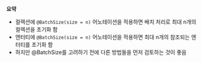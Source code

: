 **요약**
- 컬렉션에 `@BatchSize(size = n)` 어노테이션을 적용하면 배치 처리로 최대 n개의 컬렉션을 초기화 함
- 엔터티에 `@BatchSize(size = n)` 어노테이션을 적용하면 최대 n개의 참조되는 엔터티를 초기화 함
- 하지만 @BatchSize를 고려하기 전에 다른 방법들을 먼저 검토하는 것이 좋음
